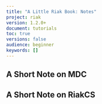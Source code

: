 ```yaml
---
title: "A Little Riak Book: Notes"
project: riak
version: 1.2.0+
document: tutorials
toc: true
versions: false
audience: beginner
keywords: []
---
```



## A Short Note on MDC

## A Short Note on RiakCS
